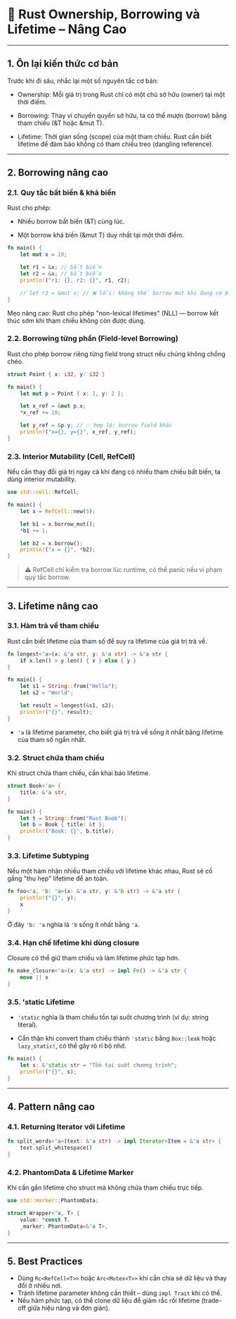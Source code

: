 # 🦀 Rust Ownership, Borrowing và Lifetime – Nâng Cao

---

## 1. Ôn lại kiến thức cơ bản

Trước khi đi sâu, nhắc lại một số nguyên tắc cơ bản:

- Ownership: Mỗi giá trị trong Rust chỉ có một chủ sở hữu (owner) tại một thời điểm.

- Borrowing: Thay vì chuyển quyền sở hữu, ta có thể mượn (borrow) bằng tham chiếu (&T hoặc &mut T).

- Lifetime: Thời gian sống (scope) của một tham chiếu. Rust cần biết lifetime để đảm bảo không có tham chiếu treo (dangling reference).

---

## 2. Borrowing nâng cao

### 2.1. Quy tắc bất biến & khả biến

Rust cho phép:

- Nhiều borrow bất biến (&T) cùng lúc.

- Một borrow khả biến (&mut T) duy nhất tại một thời điểm.

```rust
fn main() {
    let mut x = 10;

    let r1 = &x; // bất biến
    let r2 = &x; // bất biến
    println!("r1: {}, r2: {}", r1, r2);

    // let r3 = &mut x; // ❌ lỗi: không thể borrow mut khi đang có borrow bất biến
}
```
Mẹo nâng cao:
Rust cho phép "non-lexical lifetimes" (NLL) — borrow kết thúc sớm khi tham chiếu không còn được dùng.

### 2.2. Borrowing từng phần (Field-level Borrowing)

Rust cho phép borrow riêng từng field trong struct nếu chúng không chồng chéo.

```rust
struct Point { x: i32, y: i32 }

fn main() {
    let mut p = Point { x: 1, y: 2 };

    let x_ref = &mut p.x;
    *x_ref += 10;

    let y_ref = &p.y; // ✅ hợp lệ: borrow field khác
    println!("x={}, y={}", x_ref, y_ref);
}
```

### 2.3. Interior Mutability (Cell, RefCell)

Nếu cần thay đổi giá trị ngay cả khi đang có nhiều tham chiếu bất biến, ta dùng interior mutability.

```rust
use std::cell::RefCell;

fn main() {
    let x = RefCell::new(5);

    let b1 = x.borrow_mut();
    *b1 += 1;

    let b2 = x.borrow();
    println!("x = {}", *b2);
}
```
> ⚠️ RefCell chỉ kiểm tra borrow lúc runtime, có thể panic nếu vi phạm quy tắc borrow.

---

## 3. Lifetime nâng cao

### 3.1. Hàm trả về tham chiếu

Rust cần biết lifetime của tham số để suy ra lifetime của giá trị trả về.

```rust
fn longest<'a>(x: &'a str, y: &'a str) -> &'a str {
    if x.len() > y.len() { x } else { y }
}

fn main() {
    let s1 = String::from("Hello");
    let s2 = "World";

    let result = longest(&s1, s2);
    println!("{}", result);
}
```
- `'a` là lifetime parameter, cho biết giá trị trả về sống ít nhất bằng lifetime của tham số ngắn nhất.

### 3.2. Struct chứa tham chiếu

Khi struct chứa tham chiếu, cần khai báo lifetime.

```rust
struct Book<'a> {
    title: &'a str,
}

fn main() {
    let t = String::from("Rust Book");
    let b = Book { title: &t };
    println!("Book: {}", b.title);
}
```

### 3.3. Lifetime Subtyping

Nếu một hàm nhận nhiều tham chiếu với lifetime khác nhau, Rust sẽ cố gắng "thu hẹp" lifetime để an toàn.

```rust
fn foo<'a, 'b: 'a>(x: &'a str, y: &'b str) -> &'a str {
    println!("{}", y);
    x
}
```

Ở đây `'b: 'a` nghĩa là `'b` sống ít nhất bằng `'a`.

### 3.4. Hạn chế lifetime khi dùng closure

Closure có thể giữ tham chiếu và làm lifetime phức tạp hơn.

```rust
fn make_closure<'a>(x: &'a str) -> impl Fn() -> &'a str {
    move || x
}
```

### 3.5. 'static Lifetime

- `'static` nghĩa là tham chiếu tồn tại suốt chương trình (ví dụ: string literal).

- Cẩn thận khi convert tham chiếu thành `'static` bằng `Box::leak` hoặc `lazy_static!`, có thể gây rò rỉ bộ nhớ.

```rust
fn main() {
    let s: &'static str = "Tồn tại suốt chương trình";
    println!("{}", s);
}
```

---

## 4. Pattern nâng cao

### 4.1. Returning Iterator với Lifetime

```rust
fn split_words<'a>(text: &'a str) -> impl Iterator<Item = &'a str> {
    text.split_whitespace()
}
```

### 4.2. PhantomData & Lifetime Marker

Khi cần gắn lifetime cho struct mà không chứa tham chiếu trực tiếp.

```rust
use std::marker::PhantomData;

struct Wrapper<'a, T> {
    value: *const T,
    _marker: PhantomData<&'a T>,
}
```

---

## 5. Best Practices

- Dùng `Rc<RefCell<T>>` hoặc `Arc<Mutex<T>>` khi cần chia sẻ dữ liệu và thay đổi ở nhiều nơi.
- Tránh lifetime parameter không cần thiết – dùng `impl Trait` khi có thể.
- Nếu hàm phức tạp, có thể clone dữ liệu để giảm rắc rối lifetime (trade-off giữa hiệu năng và đơn giản).